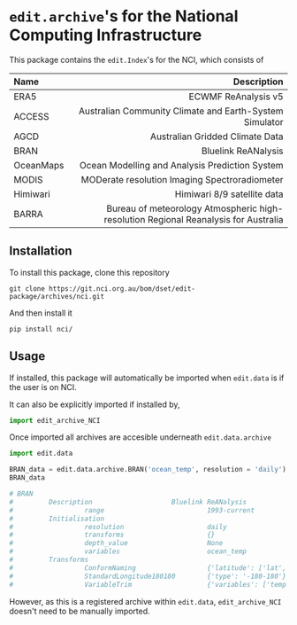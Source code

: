 # `edit.archive`'s for the National Computing Infrastructure

This package contains the `edit.Index`'s for the NCI, which consists of

| Name        | Description |
| :---        |       ----: |
| ERA5                | ECWMF ReAnalysis v5       |
| ACCESS              | Australian Community Climate and Earth-System Simulator       |
| AGCD                | Australian Gridded Climate Data        |
| BRAN                | Bluelink ReANalysis        |
| OceanMaps           | Ocean Modelling and Analysis Prediction System        |
| MODIS               | MODerate resolution Imaging Spectroradiometer       |
| Himiwari            | Himiwari 8/9 satellite data       |
| BARRA               | Bureau of meteorology Atmospheric high-resolution Regional Reanalysis for Australia       |

## Installation

To install this package, clone this repository

```shell
git clone https://git.nci.org.au/bom/dset/edit-package/archives/nci.git

```

And then install it

```shell
pip install nci/
```

## Usage

If installed, this package will automatically be imported when `edit.data` is if the user is on NCI.

It can also be explicitly imported if installed by,

```py
import edit_archive_NCI
```

Once imported all archives are accesible underneath `edit.data.archive`

```python
import edit.data

BRAN_data = edit.data.archive.BRAN('ocean_temp', resolution = 'daily')
BRAN_data

# BRAN
#         Description                    Bluelink ReANalysis
#                  range                          1993-current
#         Initialisation                 
#                  resolution                     daily
#                  transforms                     {}
#                  depth_value                    None
#                  variables                      ocean_temp
#         Transforms                     
#                  ConformNaming                  {'latitude': ['lat', 'Latitude', 'yt_ocean', 'yt'], 'longitude': ['lon', 'Longitude', 'xt_ocean', 'xt'], 'time': ['Time']}
#                  StandardLongitude180180        {'type': '-180-180'}
#                  VariableTrim                   {'variables': ['temp']}

```

However, as this is a registered archive within `edit.data`, `edit_archive_NCI` doesn't need to be manually imported.
